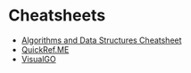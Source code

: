 # Cheatsheets

- [Algorithms and Data Structures Cheatsheet](https://algs4.cs.princeton.edu/cheatsheet/)
- [QuickRef.ME](https://quickref.me/)
- [VisualGO](https://visualgo.net/en)
